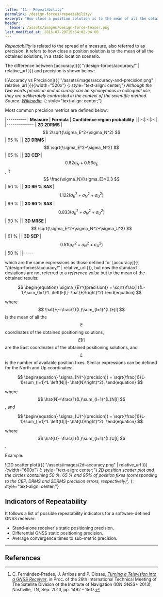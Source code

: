 ```yaml
---
title: "11.- Repeatability"
permalink: /design-forces/repeatability/
excerpt: "How close a position solution is to the mean of all the obtained solutions. It is related to the spread of a measure, also referred to as precision."
header:
  teaser: /assets/images/design-force-teaser.png
last_modified_at: 2016-07-29T15:54:02-04:00
---
```


_Repeatability_ is related to the spread of a measure, also referred to as _precision_. It refers to how close a position solution is to the mean of all the obtained solutions, in a static location scenario.

The difference between [accuracy]({{ "/design-forces/accuracy/" | relative_url }}) and precision is shown below:

![Accuracy vs Precision]({{ "/assets/images/accuracy-and-precision.png" | relative_url }}){:width="520x"}
{: style="text-align: center;"}
_Although the two words precision and accuracy can be synonymous in colloquial use, they are deliberately contrasted in the context of the scientific method. Source: [Wikipedia](https://en.wikipedia.org/wiki/Accuracy_and_precision)._
{: style="text-align: center;"}


Most common precision metrics are defined below:

 |----------
 |  **Measure**  |  **Formula** | **Confidence region probability** |
 |:-:|:-:|:-:|    
 |--------------
 |  **2D 2DRMS** | $$ 2\sqrt{\sigma_E^2+\sigma_N^2} $$ | 95 % |
 |  **2D DRMS**  | $$ \sqrt{\sigma_E^2+\sigma_N^2} $$  | 65 % |
 |  **2D CEP**   | $$ 0.62\sigma_N+0.56\sigma_E $$, if $$ \frac{\sigma_N}{\sigma_E}>0.3 $$ | 50 % |
 |  **3D 99 % SAS** | $$ 1.122 \left(\sigma_E^2+\sigma_N^2+\sigma_U^2\right) $$ | 99 % |
 |  **3D 90 % SAS** | $$ 0.833 \left(\sigma_E^2+\sigma_N^2+\sigma_U^2\right) $$ | 90 % |
 |  **3D MRSE**  | $$ \sqrt{\sigma_E^2+\sigma_N^2+\sigma_U^2} $$ | 61 % |
 |  **3D SEP**   | $$ 0.51 \left(\sigma_E^2+\sigma_N^2+\sigma_U^2\right) $$ | 50 % |
 |-----

which are the same expressions as those defined for [accuracy]({{ "/design-forces/accuracy/" | relative_url }}), but now the standard deviations are not referred to a _reference value_ but to the mean of the obtained results:

$$ \begin{equation} \sigma_{E}^{(precision)} = \sqrt{\frac{1}{L-1}\sum_{l=1}^L \left(E[l]- \hat{E}\right)^2} \end{equation} $$

where $$ \hat{E}=\frac{1}{L}\sum_{l=1}^{L}E[l] $$ is the mean of all the $$ E $$ coordinates of the obtained positioning solutions, $$ E[l] $$ are the East coordinates of the obtained positioning solutions, and $$ L $$ is the number of available position fixes. Similar expressions can be defined for the North and Up coordinates:

$$ \begin{equation} \sigma_{N}^{(precision)} = \sqrt{\frac{1}{L-1}\sum_{l=1}^L \left(N[l]- \hat{N}\right)^2}, \end{equation} $$

where $$ \hat{N}=\frac{1}{L}\sum_{l=1}^{L}N[l] $$, and

$$ \begin{equation} \sigma_{U}^{(precision)} = \sqrt{\frac{1}{L-1}\sum_{l=1}^L \left(U[l]- \hat{U}\right)^2}, \end{equation} $$

where $$ \hat{U}=\frac{1}{L}\sum_{l=1}^{L}U[l] $$.

Example:

![2D scatter plot]({{ "/assets/images/2d-accuracy.png" | relative_url }}){:width="600x"}
{: style="text-align: center;"}
_2D position scatter plot and the circles containing 50 %, 65 % and 95% of position fixes (corresponding to the CEP, DRMS and 2DRMS precision errors, respectively)[^Fernandez13]._
{: style="text-align: center;"}


## Indicators of Repeatability

It follows a list of possible repeatability indicators for a software-defined GNSS receiver:

* Stand-alone receiver's static positioning precision.
* Differential GNSS static positioning precision.
* Average convergence times to sub-metric precision.



----


## References

[^Fernandez13]: C. Fern&aacute;ndez-Prades, J. Arribas and P. Closas, [_Turning a Television into a GNSS Receiver_](http://www.cttc.es/wp-content/uploads/2013/09/Turning_TV_into_GNSS_Rx1.pdf), in Proc. of the 26th International Technical Meeting of The Satellite Division of the Institute of Navigation (ION GNSS+ 2013), Nashville, TN, Sep. 2013, pp. 1492 - 1507.

